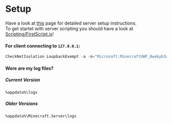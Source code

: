 # Setup
Have a look at <a href="https://github.com/perrochon/simple-bedrock-script/blob/master/README.md#1-install-bedrock-server">this</a> page for detailed server setup instructions.<br/>
To get startet with server scripting you should have a look at <a href="Scripting/FirstScript.js">Scripting/FirstScript.js</a>!   
   
#### For client connecting to `127.0.0.1`:
```powershell
CheckNetIsolation LoopbackExempt -a -n="Microsoft.MinecraftUWP_8wekyb3d8bbwe"
```
#### Were are my log files?

##### Current Version
`%appdata%\logs`

##### Older Versions
`%appdata%\Minecraft.Server\logs`
